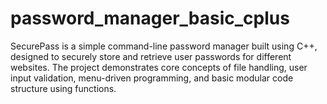 # password_manager_basic_cplus
SecurePass is a simple command-line password manager built using C++, designed to securely store and retrieve user passwords for different websites. The project demonstrates core concepts of file handling, user input validation, menu-driven programming, and basic modular code structure using functions.
